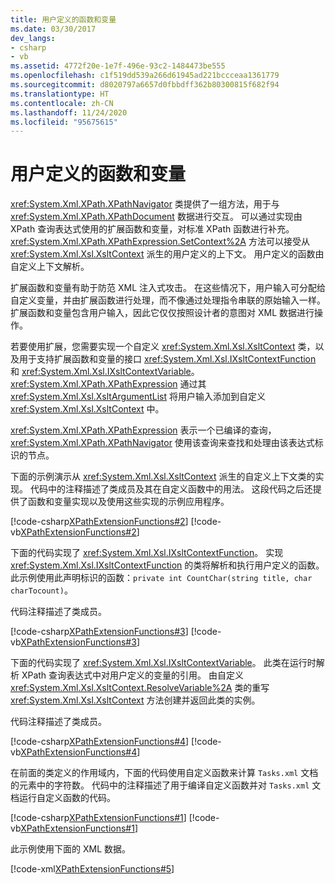 ```yaml
---
title: 用户定义的函数和变量
ms.date: 03/30/2017
dev_langs:
- csharp
- vb
ms.assetid: 4772f20e-1e7f-496e-93c2-1484473be555
ms.openlocfilehash: c1f519dd539a266d61945ad221bccceaa1361779
ms.sourcegitcommit: d8020797a6657d0fbbdff362b80300815f682f94
ms.translationtype: HT
ms.contentlocale: zh-CN
ms.lasthandoff: 11/24/2020
ms.locfileid: "95675615"
---
```

# <a name="user-defined-functions-and-variables"></a>用户定义的函数和变量

<xref:System.Xml.XPath.XPathNavigator> 类提供了一组方法，用于与 <xref:System.Xml.XPath.XPathDocument> 数据进行交互。 可以通过实现由 XPath 查询表达式使用的扩展函数和变量，对标准 XPath 函数进行补充。 <xref:System.Xml.XPath.XPathExpression.SetContext%2A> 方法可以接受从 <xref:System.Xml.Xsl.XsltContext> 派生的用户定义的上下文。 用户定义的函数由自定义上下文解析。  
  
 扩展函数和变量有助于防范 XML 注入式攻击。 在这些情况下，用户输入可分配给自定义变量，并由扩展函数进行处理，而不像通过处理指令串联的原始输入一样。 扩展函数和变量包含用户输入，因此它仅仅按照设计者的意图对 XML 数据进行操作。  
  
 若要使用扩展，您需要实现一个自定义 <xref:System.Xml.Xsl.XsltContext> 类，以及用于支持扩展函数和变量的接口 <xref:System.Xml.Xsl.IXsltContextFunction> 和 <xref:System.Xml.Xsl.IXsltContextVariable>。 <xref:System.Xml.XPath.XPathExpression> 通过其 <xref:System.Xml.Xsl.XsltArgumentList> 将用户输入添加到自定义 <xref:System.Xml.Xsl.XsltContext> 中。  
  
 <xref:System.Xml.XPath.XPathExpression> 表示一个已编译的查询，<xref:System.Xml.XPath.XPathNavigator> 使用该查询来查找和处理由该表达式标识的节点。  
  
 下面的示例演示从 <xref:System.Xml.Xsl.XsltContext> 派生的自定义上下文类的实现。 代码中的注释描述了类成员及其在自定义函数中的用法。 这段代码之后还提供了函数和变量实现以及使用这些实现的示例应用程序。  
  
 [!code-csharp[XPathExtensionFunctions#2](../../../../samples/snippets/csharp/VS_Snippets_Data/xpathextensionfunctions/cs/xpathextensionfunctions.cs#2)]
 [!code-vb[XPathExtensionFunctions#2](../../../../samples/snippets/visualbasic/VS_Snippets_Data/xpathextensionfunctions/vb/xpathextensionfunctions.vb#2)]  
  
 下面的代码实现了 <xref:System.Xml.Xsl.IXsltContextFunction>。 实现 <xref:System.Xml.Xsl.IXsltContextFunction> 的类将解析和执行用户定义的函数。 此示例使用此声明标识的函数：`private int CountChar(string title, char charTocount)`。  
  
 代码注释描述了类成员。  
  
 [!code-csharp[XPathExtensionFunctions#3](../../../../samples/snippets/csharp/VS_Snippets_Data/xpathextensionfunctions/cs/xpathextensionfunctions.cs#3)]
 [!code-vb[XPathExtensionFunctions#3](../../../../samples/snippets/visualbasic/VS_Snippets_Data/xpathextensionfunctions/vb/xpathextensionfunctions.vb#3)]  
  
 下面的代码实现了 <xref:System.Xml.Xsl.IXsltContextVariable>。 此类在运行时解析 XPath 查询表达式中对用户定义的变量的引用。 由自定义 <xref:System.Xml.Xsl.XsltContext.ResolveVariable%2A> 类的重写 <xref:System.Xml.Xsl.XsltContext> 方法创建并返回此类的实例。  
  
 代码注释描述了类成员。  
  
 [!code-csharp[XPathExtensionFunctions#4](../../../../samples/snippets/csharp/VS_Snippets_Data/xpathextensionfunctions/cs/xpathextensionfunctions.cs#4)]
 [!code-vb[XPathExtensionFunctions#4](../../../../samples/snippets/visualbasic/VS_Snippets_Data/xpathextensionfunctions/vb/xpathextensionfunctions.vb#4)]  
  
 在前面的类定义的作用域内，下面的代码使用自定义函数来计算 `Tasks.xml` 文档的元素中的字符数。 代码中的注释描述了用于编译自定义函数并对 `Tasks.xml` 文档运行自定义函数的代码。  
  
 [!code-csharp[XPathExtensionFunctions#1](../../../../samples/snippets/csharp/VS_Snippets_Data/xpathextensionfunctions/cs/xpathextensionfunctions.cs#1)]
 [!code-vb[XPathExtensionFunctions#1](../../../../samples/snippets/visualbasic/VS_Snippets_Data/xpathextensionfunctions/vb/xpathextensionfunctions.vb#1)]  
  
 此示例使用下面的 XML 数据。  
  
 [!code-xml[XPathExtensionFunctions#5](../../../../samples/snippets/xml/VS_Snippets_Data/xpathextensionfunctions/XML/tasks.xml#5)]
